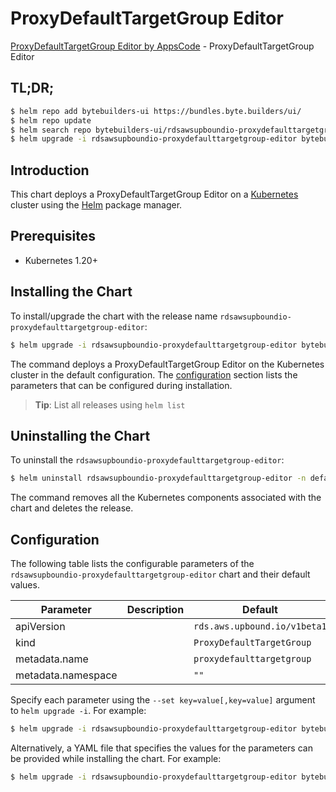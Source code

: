 # ProxyDefaultTargetGroup Editor

[ProxyDefaultTargetGroup Editor by AppsCode](https://byte.builders) - ProxyDefaultTargetGroup Editor

## TL;DR;

```bash
$ helm repo add bytebuilders-ui https://bundles.byte.builders/ui/
$ helm repo update
$ helm search repo bytebuilders-ui/rdsawsupboundio-proxydefaulttargetgroup-editor --version=v0.4.18
$ helm upgrade -i rdsawsupboundio-proxydefaulttargetgroup-editor bytebuilders-ui/rdsawsupboundio-proxydefaulttargetgroup-editor -n default --create-namespace --version=v0.4.18
```

## Introduction

This chart deploys a ProxyDefaultTargetGroup Editor on a [Kubernetes](http://kubernetes.io) cluster using the [Helm](https://helm.sh) package manager.

## Prerequisites

- Kubernetes 1.20+

## Installing the Chart

To install/upgrade the chart with the release name `rdsawsupboundio-proxydefaulttargetgroup-editor`:

```bash
$ helm upgrade -i rdsawsupboundio-proxydefaulttargetgroup-editor bytebuilders-ui/rdsawsupboundio-proxydefaulttargetgroup-editor -n default --create-namespace --version=v0.4.18
```

The command deploys a ProxyDefaultTargetGroup Editor on the Kubernetes cluster in the default configuration. The [configuration](#configuration) section lists the parameters that can be configured during installation.

> **Tip**: List all releases using `helm list`

## Uninstalling the Chart

To uninstall the `rdsawsupboundio-proxydefaulttargetgroup-editor`:

```bash
$ helm uninstall rdsawsupboundio-proxydefaulttargetgroup-editor -n default
```

The command removes all the Kubernetes components associated with the chart and deletes the release.

## Configuration

The following table lists the configurable parameters of the `rdsawsupboundio-proxydefaulttargetgroup-editor` chart and their default values.

|     Parameter      | Description |                 Default                 |
|--------------------|-------------|-----------------------------------------|
| apiVersion         |             | <code>rds.aws.upbound.io/v1beta1</code> |
| kind               |             | <code>ProxyDefaultTargetGroup</code>    |
| metadata.name      |             | <code>proxydefaulttargetgroup</code>    |
| metadata.namespace |             | <code>""</code>                         |


Specify each parameter using the `--set key=value[,key=value]` argument to `helm upgrade -i`. For example:

```bash
$ helm upgrade -i rdsawsupboundio-proxydefaulttargetgroup-editor bytebuilders-ui/rdsawsupboundio-proxydefaulttargetgroup-editor -n default --create-namespace --version=v0.4.18 --set apiVersion=rds.aws.upbound.io/v1beta1
```

Alternatively, a YAML file that specifies the values for the parameters can be provided while
installing the chart. For example:

```bash
$ helm upgrade -i rdsawsupboundio-proxydefaulttargetgroup-editor bytebuilders-ui/rdsawsupboundio-proxydefaulttargetgroup-editor -n default --create-namespace --version=v0.4.18 --values values.yaml
```
